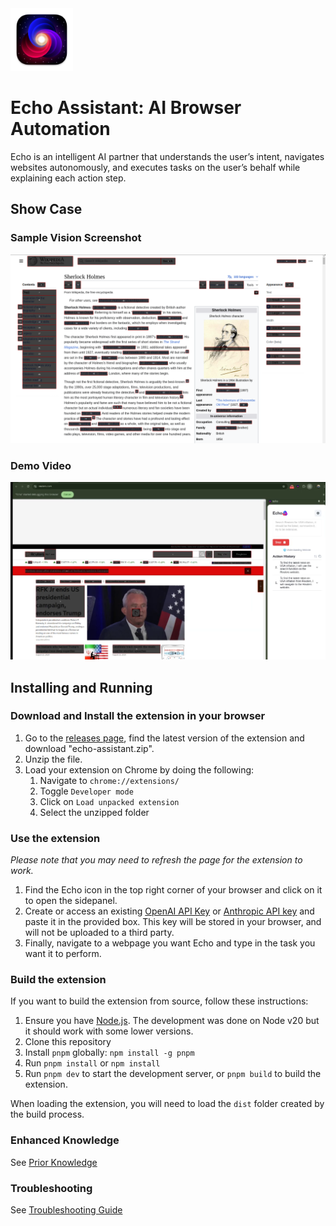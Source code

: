 <img src="public/icon-128.png" alt="Echo assistant logo" width="100"/>

# Echo Assistant: AI Browser Automation

Echo is an intelligent AI partner that understands the user’s intent, navigates websites autonomously, and executes tasks on the user’s behalf while explaining each action step.

## Show Case

### Sample Vision Screenshot

![screenshot](https://raw.githubusercontent.com/ibra-kdbra/Echo_Assistant/main/media/sherlock.png)

### Demo Video

[![Watch the video](https://raw.githubusercontent.com/ibra-kdbra/Echo_Assistant/main/media/thumbnail.png)](https://raw.githubusercontent.com/ibra-kdbra/Echo_Assistant/main/media/video.mp4)

## Installing and Running

### Download and Install the extension in your browser

1. Go to the [releases page](https://github.com/ibra-kdbra/Echo_Assistant/releases), find the latest version of the extension and download "echo-assistant.zip".
2. Unzip the file.
3. Load your extension on Chrome by doing the following:
   1. Navigate to `chrome://extensions/`
   2. Toggle `Developer mode`
   3. Click on `Load unpacked extension`
   4. Select the unzipped folder

### Use the extension

*Please note that you may need to refresh the page for the extension to work.*

1. Find the Echo icon in the top right corner of your browser and click on it to open the sidepanel.
2. Create or access an existing [OpenAI API Key](https://platform.openai.com/account/api-keys) or [Anthropic API key](https://console.anthropic.com/settings/keys) and paste it in the provided box. This key will be stored in your browser, and will not be uploaded to a third party.
3. Finally, navigate to a webpage you want Echo and type in the task you want it to perform.

### Build the extension

If you want to build the extension from source, follow these instructions:

1. Ensure you have [Node.js](https://nodejs.org/). The development was done on Node v20 but it should work with some lower versions.
2. Clone this repository
3. Install `pnpm` globally: `npm install -g pnpm`
4. Run `pnpm install` or `npm install`
5. Run `pnpm dev` to start the development server, or `pnpm build` to build the extension.

When loading the extension, you will need to load the `dist` folder created by the build process.

### Enhanced Knowledge

See [Prior Knowledge](./media/CONTRIBUTING_KNOWLEDGE.md)

### Troubleshooting

See [Troubleshooting Guide](TROUBLESHOOTING.md)
